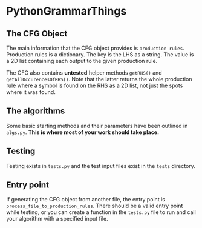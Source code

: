 # PythonGrammarThings

## The CFG Object
The main information that the CFG object provides is ```production rules```. 
Production rules is a dictionary. The key is the LHS as a string. The value 
is a 2D list containing each output to the given production rule.

The CFG also contains **untested** helper methods ```getRHS()``` and ```getAllOccurencesOfRHS()```. Note that the latter returns the whole production rule where a symbol is found on the RHS as a 2D list, not just the spots where it was found.

## The algorithms
Some basic starting methods and their parameters have been outlined in ```algs.py```. **This is where most of your work should take place.**

## Testing
Testing exists in ```tests.py``` and the test input files exist in the ```tests``` directory.

## Entry point
If generating the CFG object from another file, the entry point is
```process_file_to_production_rules```. There should be a valid entry point while testing, or you can create a function in the ```tests.py``` file to run and call your algorithm with a specified input file.